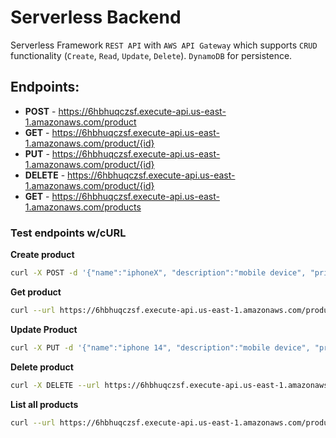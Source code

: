 # Serverless Backend

Serverless Framework `REST API` with `AWS API Gateway` which supports `CRUD` functionality (`Create`, `Read`, `Update`, `Delete`). `DynamoDB` for persistence.

## Endpoints:

- **POST** - https://6hbhuqczsf.execute-api.us-east-1.amazonaws.com/product
- **GET** - https://6hbhuqczsf.execute-api.us-east-1.amazonaws.com/product/{id}
- **PUT** - https://6hbhuqczsf.execute-api.us-east-1.amazonaws.com/product/{id}
- **DELETE** - https://6hbhuqczsf.execute-api.us-east-1.amazonaws.com/product/{id}
- **GET** - https://6hbhuqczsf.execute-api.us-east-1.amazonaws.com/products

### Test endpoints w/cURL

**Create product**
```bash
curl -X POST -d '{"name":"iphoneX", "description":"mobile device", "price":800}' --url https://6hbhuqczsf.execute-api.us-east-1.amazonaws.com/product
```

**Get product**
```bash
curl --url https://6hbhuqczsf.execute-api.us-east-1.amazonaws.com/product/3321064c-b8d2-4c89-aeee-ec0a93602c76
```

**Update Product**
```bash
curl -X PUT -d '{"name":"iphone 14", "description":"mobile device", "price":1500}' --url https://6hbhuqczsf.execute-api.us-east-1.amazonaws.com/product/5cacf9c6-e690-4b55-8e87-f53a0bd4ee80
```

**Delete product**
```bash
curl -X DELETE --url https://6hbhuqczsf.execute-api.us-east-1.amazonaws.com/product/3321064c-b8d2-4c89-aeee-ec0a93602c76
```

**List all products**
```bash
curl --url https://6hbhuqczsf.execute-api.us-east-1.amazonaws.com/products
```


